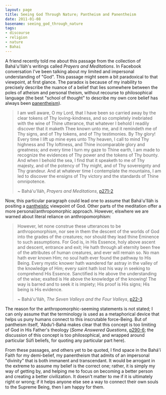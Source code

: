 ```yaml
---
layout: page
title: Seeing God Through Nature; Pantheism and Panentheism
date: 2011-01-08
basename: seeing_god_through_nature
tags:
- discourse
- religion
- nature
- Bahai
---
```


A friend recently told me about this passage from the collection of
Bah&aacute;'u'll&aacute;h's writings called _Prayers and Meditations_. In
Facebook conversation I've been talking about my limited and impersonal
understanding of "God". This passage might seem a bit paradoxical to that
viewpoint, at first glance. The paradox is because of my  inability to precisely
describe the nuance of a belief that lies somewhere between the poles of atheism
and personal theism, without recourse to philosophical language (the best
"school of thought" to describe my own core belief has always been <a
href="http://en.wikipedia.org/wiki/Panentheism">panentheism</a>).

> I am well aware, O my Lord, that I have been so carried away by the clear
> tokens of Thy loving-kindness, and so completely inebriated with the wine of
> Thine utterance, that whatever I behold I readily discover that it maketh Thee
> known unto me, and it remindeth me of Thy signs, and of Thy tokens, and of Thy
> testimonies. By Thy glory! Every time I lift up mine eyes unto Thy heaven, I
> call to mind Thy highness and Thy loftiness, and Thine incomparable glory and
> greatness; and every time I turn my gaze to Thine earth, I am made to
> recognize the evidences of Thy power and the tokens of Thy bounty. And when I
> behold the sea, I find that it speaketh to me of Thy majesty, and of the
> potency of Thy might, and of Thy sovereignty and Thy grandeur. And at whatever
> time I contemplate the mountains, I am led to discover the ensigns of Thy
> victory and the standards of Thine omnipotence.
>
> ~ Bah&aacute;'u'll&aacute;h, _Prayers and Meditations_, <a
> href="http://reference.bahai.org/en/t/b/PM/pm-176.html.utf8">p271-2</a>

Now, this particular paragraph could lead one to assume that
Bah&aacute;'u'll&aacute;h is positing a <a href="">pantheistic</a> viewpoint of
God. Other parts of the meditation offer a more personal/anthropomorphic
approach. However,  elswhere we are warned about literal reliance on
anthropomorphism:

> However, let none construe these utterances to be anthropomorphism, nor see in
> them the descent of the worlds of God into the grades of the creatures; nor
> should they lead thine Eminence to such assumptions. For God is, in His
> Essence, holy above ascent and descent, entrance and exit; He hath through all
> eternity been free of the attributes of human creatures, and ever will remain
> so. No man hath ever known Him; no soul hath ever found the pathway to His
> Being. Every mystic knower hath wandered far astray in the valley of the
> knowledge of Him; every saint hath lost his way in seeking to comprehend His
> Essence. Sanctified is He above the understanding of the wise; exalted is He
> above the knowledge of the knowing! The way is barred and to seek it is
> impiety; His proof is His signs; His being is His evidence.
>
> ~ Bah&aacute;'u'll&aacute;h, _The Seven Valleys and the Four Valleys_, <a
> href="http://reference.bahai.org/en/t/b/SVFV/svfv-4.html">p22-3</a>

The reason for the anthropomorphic-seeming statements is not stated; I can only
assume that the terminology is used as a metaphorical device that helps us puny
humans connect to this inscrutable force-Being. But of pantheism itself,
'Abdu'l-Bah&aacute; makes clear that this concept is too limiting of God in His
Father's theology (_Some Answered Questions_, <a
href="http://reference.bahai.org/en/t/ab/SAQ/saq-83.html">p290-6</a>; the
discussion of this concept is too philosophical, and wrapped around particular
S&uacute;f&iacute; beliefs, for quoting any particular part here).

From these passages, and others yet to be quoted, I find space in the
Bah&aacute;'&iacute; Faith for my demi-belief, my panentheism that admits of an
impersonal "divinity" that is both immanent and transcendant. It would be
arrogant in the extreme to assume my belief is the correct one; rather, it is
simply my way of getting by, and helping me to focus on becoming a better person
and  creating a better civilization. It doesn't matter to me if it is ultimately
right or wrong; if it helps anyone else see a way to connect their own souls to
the Supreme Being, then I am happy for them.
